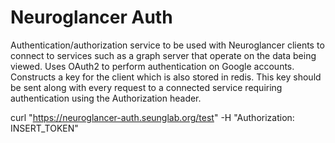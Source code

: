 # Neuroglancer Auth

Authentication/authorization service to be used with Neuroglancer clients to connect to services such as a graph server that operate on the data being viewed. Uses OAuth2 to perform authentication on Google accounts. Constructs a key for the client which is also stored in redis. This key should be sent along with every request to a connected service requiring authentication using the Authorization header. 


curl "https://neuroglancer-auth.seunglab.org/test" -H "Authorization: INSERT_TOKEN"